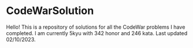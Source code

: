 # CodeWarSolution

Hello! This is a repository of solutions for all the CodeWar problems I have completed.
I am currently 5kyu with 342 honor and 246 kata. Last updated 02/10/2023.

